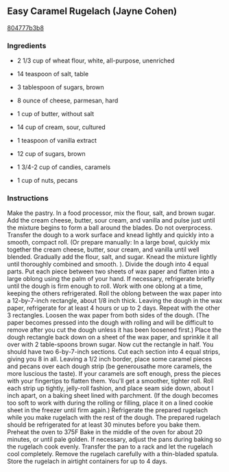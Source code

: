 ## Easy Caramel Rugelach (Jayne Cohen)

[804777b3b8](http://www.food.com/recipe/easy-caramel-rugelach-jayne-cohen-434166)

### Ingredients

 - 2 1/3 cup of wheat flour, white, all-purpose, unenriched

 - 14 teaspoon of salt, table

 - 3 tablespoon of sugars, brown

 - 8 ounce of cheese, parmesan, hard

 - 1 cup of butter, without salt

 - 14 cup of cream, sour, cultured

 - 1 teaspoon of vanilla extract

 - 12 cup of sugars, brown

 - 1 3/4-2 cup of candies, caramels

 - 1 cup of nuts, pecans

### Instructions

Make the pastry. In a food processor, mix the flour, salt, and brown sugar. Add the cream cheese, butter, sour cream, and vanilla and pulse just until the mixture begins to form a ball around the blades. Do not overprocess. Transfer the dough to a work surface and knead lightly and quickly into a smooth, compact roll. (Or prepare manually: In a large bowl, quickly mix together the cream cheese, butter, sour cream, and vanilla until well blended. Gradually add the flour, salt, and sugar. Knead the mixture lightly until thoroughly combined and smooth. ). Divide the dough into 4 equal parts. Put each piece between two sheets of wax paper and flatten into a large oblong using the palm of your hand. If necessary, refrigerate briefly until the dough is firm enough to roll. Work with one oblong at a time, keeping the others refrigerated. Roll the oblong between the wax paper into a 12-by-7-inch rectangle, about 1/8 inch thick. Leaving the dough in the wax paper, refrigerate for at least 4 hours or up to 2 days. Repeat with the other 3 rectangles. Loosen the wax paper from both sides of the dough. (The paper becomes pressed into the dough with rolling and will be difficult to remove after you cut the dough unless it has been loosened first.) Place the dough rectangle back down on a sheet of the wax paper, and sprinkle it all over with 2 table-spoons brown sugar. Now cut the rectangle in half. You should have two 6-by-7-inch sections. Cut each section into 4 equal strips, giving you 8 in all. Leaving a 1/2 inch border, place some caramel pieces and pecans over each dough strip (be generousathe more caramels, the more luscious the taste). If your caramels are soft enough, press the pieces with your fingertips to flatten them. You'll get a smoother, tighter roll. Roll each strip up tightly, jelly-roll fashion, and place seam side down, about I inch apart, on a baking sheet lined with parchment. (If the dough becomes too soft to work with during the rolling or filling, place it on a lined cookie sheet in the freezer until firm again.) Refrigerate the prepared rugelach while you make rugelach with the rest of the dough. The prepared rugelach should be refrigerated for at least 30 minutes before you bake them. Preheat the oven to 375F Bake in the middle of the oven for about 20 minutes, or until pale golden. If necessary, adjust the pans during baking so the rugelach cook evenly. Transfer the pan to a rack and let the rugelach cool completely. Remove the rugelach carefully with a thin-bladed spatula. Store the rugelach in airtight containers for up to 4 days.